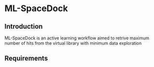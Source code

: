 # ML-SpaceDock

## Introduction
ML-SpaceDock is an active learning workflow aimed to retrive maximum number of hits from the virtual library with minimum data exploration

## Requirements

